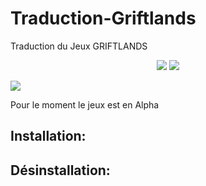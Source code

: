 # Traduction-Griftlands
Traduction du Jeux GRIFTLANDS
<p align="center">
<a href="https://github.com/leghort/Traduction-Griftlands/releases"><img src="https://img.shields.io/github/v/release/leghort/Traduction-Griftlands"></a>
<a href="https://github.com/leghort/Traduction-Griftlands/commits/master/strings_french.po"><img src="https://img.shields.io/badge/traduction-10%25-orange"></a>
</p>

![](https://cdn2.unrealengine.com/Diesel%2Fproduct%2Fgriftlands%2Fhome%2FAlpha_Promo-2048x1152-178c232b5ce2742ac50e86ae85b13c251608c271.jpg)

Pour le moment le jeux est en Alpha

## Installation:

## Désinstallation:
